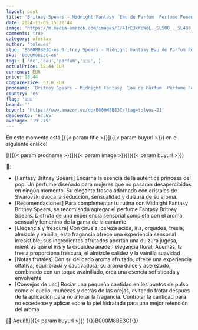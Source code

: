 ```yaml
---
layout: post
title: 'Britney Spears - Midnight Fantasy  Eau de Parfum  Perfume Femenino en Spray  con Notas Afrutadas y Florales  Aroma Sensual y Dulce  Perfume para Mujer - 100 ml'
date: 2024-11-05 15:22:44
image: 'https://m.media-amazon.com/images/I/41rE3xKcWoL._SL500_._SL400_.jpg'
comments: true
category: ofertas
author: 'tole.es'
slug: 'B000M8BE3C-es Britney Spears - Midnight Fantasy Eau de Parfum Perfume...'
sku: 'B000M8BE3C-es'
tags: [ 'de','eau','parfum','🇪🇸', ]
actualPrice: 18.44 EUR
currency: EUR
price: 18.44
comparePrice: 57.0 EUR
prodname: 'Britney Spears - Midnight Fantasy  Eau de Parfum  Perfume Femenino en Spray  con Notas Afrutadas y Florales  Aroma Sensual y Dulce  Perfume para Mujer - 100 ml'
country: 'es'
flag: '🇪🇸'
brand: ''
buyurl: 'https://www.amazon.es/dp/B000M8BE3C/?tag=tolees-21'
descuento: '67.65'
average: '19.775'
---
```


En este momento está [{{< param title >}}]({{< param buyurl >}}) en el siguiente enlace!

[![{{< param prodname >}}]({{< param image >}})]({{< param buyurl >}})

🔎:

- [Fantasy Britney Spears] Encarna la esencia de la auténtica princesa del pop. Un perfume diseñado para mujeres que no pasarán desapercibidas en ningún momento. Su elegante frasco adornado con cristales de Swarovski evoca la seducción, sensualidad y dulzura de su aroma.
- [Recomendaciones] Para complementar tu rutina con Midnight Fantasy Britney Spears, se recomienda agregar el perfume Fantasy Britney Spears. Disfruta de una experiencia sensorial completa con el aroma sensual y femenino de la gama de la cantante
- [Elegancia y frescura] Con ciruela, cereza ácida, iris, orquídea, fresia, almizcle y vainilla, esta fragancia ofrece una experiencia sensorial irresistible; sus ingredientes afrutados aportan una dulzura jugosa, mientras que el iris y la orquídea añaden elegancia floral. Además, la fresia proporciona frescura, el almizcle calidez y la vainilla suavidad
- [Notas frutales] Con su delicado aroma afrutado, ofrece una experiencia olfativa, equilibrada y cautivadora; su aroma dulce y acerezado, combinado con un toque avainillado, crea una esencia sofisticada y envolvente
- [Consejos de uso] Rociar una pequeña cantidad en los puntos de pulso como el cuello, muñecas y detrás de las orejas, evitando frotar después de la aplicación para no alterar la fragancia. Controlar la cantidad para no excederse y aplicar sobre la piel hidratada para una mejor retención del aroma

[🛒 Aquí!!!]({{< param buyurl >}})
{{<world>}}B000M8BE3C{{</world>}}
